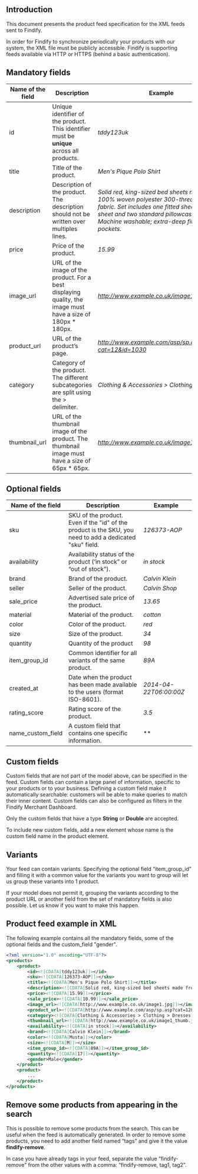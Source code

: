 ## Introduction

This document presents the product feed specification for the XML feeds sent to Findify.

In order for Findify to synchronize periodically your products with our system, the XML file must be publicly accessible. Findify is supporting feeds available via HTTP or HTTPS (behind a basic authentication).

## Mandatory fields

|Name of the field|Description|Example
|-----------------|-----------|------|
|id               |Unique identifier of the product. This identifier must be **unique** across all products.|*tddy123uk*|
|title            |Title of the product.|*Men's Pique Polo Shirt*|
|description      |Description of the product. The description should not be written over multiples lines.|*Solid red, king-sized bed sheets made from 100% woven polyester 300-thread count fabric. Set includes one fitted sheet, one flat sheet and two standard pillowcases. Machine washable; extra-deep fitted pockets.*|
|price            |Price of the product.|*15.99*|
|image_url        |URL of the image of the product. For a best displaying quality, the image must have a size of 180px * 180px.|*http://www.example.co.uk/image1.jpg*|
|product_url      |URL of the product’s page.|*http://www.example.com/asp/sp.asp?cat=12&id=1030*|
|category          |Category of the product. The different subcategories are split using the > delimiter.|*Clothing & Accessories > Clothing > Dresses*|
|thumbnail_url    |URL of the thumbnail image of the product. The thumbnail image must have a size of 65px * 65px.|*http://www.example.co.uk/image1_thumb.jpg*|


## Optional fields

|Name of the field|Description|Example
|-----------------|-----------|------|
|sku              |SKU of the product. Even if the "id" of the product is the SKU, you need to add a dedicated "sku" field.|*126373-AOP*|
|availability     |Availability status of the product (‘in stock” or “out of stock”).|*in stock*|
|brand            |Brand of the product.|*Calvin Klein*|
|seller           |Seller of the product.|*Calvin Shop*|
|sale_price       |Advertised sale price of the product.|*13.65*|
|material         |Material of the product.|*cotton*|
|color            |Color of the product.|*red*|
|size             |Size of the product.|*34*|
|quantity         |Quantity of the product|*98*|
|item_group_id    |Common identifier for all variants of the same product.|*89A*|
|created_at       |Date when the product has been made available to the users (format ISO-8601).|*2014-04-22T06:00:00Z*|
|rating_score     |Rating score of the product.|*3.5*|
|name_custom_field|A custom field that contains one specific information.|**|

## Custom fields

Custom fields that are not part of the model above, can be specified in the feed. Custom fields can contain a large panel of information, specific to your products or to your business. Defining a custom field make it automatically searchable: customers will be able to make queries to match their inner content. Custom fields can also be configured as filters in the Findify Merchant Dashboard.

Only the custom fields that have a type **String** or **Double** are accepted. 

To include new custom fields, add a new element whose name is the custom field name in the product element.

## Variants

Your feed can contain variants. Specifying the optional field “item_group_id” and filling it with a common value for the variants you want to group will let us group these variants into 1 product.

If your model does not permit it, grouping the variants according to the product URL or another field from the set of mandatory fields is also possible. Let us know if you want to make this happen.

## Product feed example in XML

The following example contains all the mandatory fields, some of the optional fields and the custom_field "gender".

```xml
<?xml version="1.0" encoding="UTF-8"?>
<products>
	<product>
		<id><![CDATA[tddy123uk]]></id>
		<sku><![CDATA[126373-AOP]]></sku>
		<title><![CDATA[Men's Pique Polo Shirt]]></title>
		<description><![CDATA[Solid red, king-sized bed sheets made from 100% woven polyester 300-thread count fabric. Set includes one fitted sheet, one flat sheet and two standard pillowcases. Machine washable; extra-deep fitted pockets.]]></description>
		<price><![CDATA[15.99]]></price>
		<sale_price><![CDATA[10.99]]></sale_price>
		<image_url><![CDATA[http://www.example.co.uk/image1.jpg]]></image_url>
		<product_url><![CDATA[http://www.example.com/asp/sp.asp?cat=12&id=1030]]></product_url>
		<category><![CDATA[Clothing & Accessories > Clothing > Dresses]]></category>
		<thumbnail_url><![CDATA[http://www.example.co.uk/image1_thumb.jpg]]></thumbnail_url>
		<availability><![CDATA[in stock]]></availability>
		<brand><![CDATA[Calvin Klein]]></brand>
		<color><![CDATA[Musta]]></color>
		<size><![CDATA[M]]></size>
		<item_group_id><![CDATA[89A]]></item_group_id>
		<quantity><![CDATA[17]]></quantity>
		<gender>Male</gender>
	</product>
	<product>
		...
	</product>
</products>
```

## Remove some products from appearing in the search

This is possible to remove some products from the search. This can be useful when the feed is automatically generated. In order to remove some products, you need to add another field named “tags” and give it the value **findify-remove**. 

In case you have already tags in your feed, separate the value “findify-remove" from the other values with a comma: “findify-remove, tag1, tag2”.

